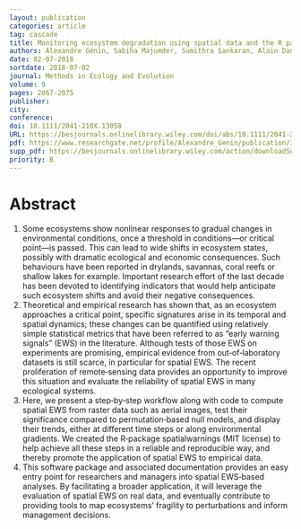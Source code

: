 ```yaml
---
layout: publication
categories: article
tag: cascade
title: Monitoring ecosystem degradation using spatial data and the R package spatialwarnings
authors: Alexandre Génin, Sabiha Majumder, Sumithra Sankaran, Alain Danet, Vishwesha Guttal, Florian D. Schneider, Sonia Kéfi
date: 02-07-2018
sortdate: 2018-07-02
journal: Methods in Ecology and Evolution
volume: 9
pages: 2067-2075
publisher:
city:
conference:
doi: 10.1111/2041-210X.13058
URL: https://besjournals.onlinelibrary.wiley.com/doi/abs/10.1111/2041-210X.13058
pdf: https://www.researchgate.net/profile/Alexandre_Genin/publication/326134860_Monitoring_ecosystemdegradation_using_spatial_data_and_the_R_package_%27spatialwarnings%27/links/5b9a7dac92851ca9ed03fcd0/Monitoring-ecosystemdegradation-using-spatial-data-and-the-R-package-spatialwarnings.pdf
supp_pdf: https://besjournals.onlinelibrary.wiley.com/action/downloadSupplement?doi=10.1111%2F2041-210X.13058&file=mee313058-sup-0001-FigS1.pdf
priority: B
---
```


# Abstract


1. Some ecosystems show nonlinear responses to gradual changes in environmental conditions, once a threshold in conditions—or critical point—is passed. This can lead to wide shifts in ecosystem states, possibly with dramatic ecological and economic consequences. Such behaviours have been reported in drylands, savannas, coral reefs or shallow lakes for example. Important research effort of the last decade has been devoted to identifying indicators that would help anticipate such ecosystem shifts and avoid their negative consequences.
2. Theoretical and empirical research has shown that, as an ecosystem approaches a critical point, specific signatures arise in its temporal and spatial dynamics; these changes can be quantified using relatively simple statistical metrics that have been referred to as “early warning signals” (EWS) in the literature. Although tests of those EWS on experiments are promising, empirical evidence from out‐of‐laboratory datasets is still scarce, in particular for spatial EWS. The recent proliferation of remote‐sensing data provides an opportunity to improve this situation and evaluate the reliability of spatial EWS in many ecological systems.
3. Here, we present a step‐by‐step workflow along with code to compute spatial EWS from raster data such as aerial images, test their significance compared to permutation‐based null models, and display their trends, either at different time steps or along environmental gradients. We created the R‐package spatialwarnings (MIT license) to help achieve all these steps in a reliable and reproducible way, and thereby promote the application of spatial EWS to empirical data.
4. This software package and associated documentation provides an easy entry point for researchers and managers into spatial EWS‐based analyses. By facilitating a broader application, it will leverage the evaluation of spatial EWS on real data, and eventually contribute to providing tools to map ecosystems’ fragility to perturbations and inform management decisions.
